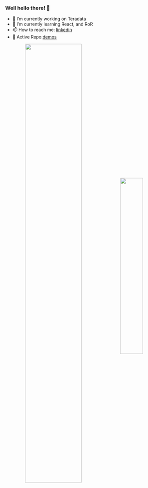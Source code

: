 ### Well hello there! 👋

- 🔭  I’m currently working on Teradata
- 🌱  I’m currently learning React, and RoR
- 📫  How to reach me: [linkedin](https://www.linkedin.com/in/redmund-nacario/)
- 🚀  Active Repo:[demos](https://redmundnacario.github.io/batch5-activities/)

<p align="center">
<img width="60%" heigth="100%" style="display:inline" align="center" src="https://github-readme-stats.vercel.app/api?username=redmundnacario&show_icons=true&theme=vue-dark&count_private=true&line_height=30" />
<img width="38%" heigth="100%" style="display:inline" align="center" src="https://github-readme-stats.vercel.app/api/top-langs/?username=redmundnacario&hide=tex,php,python,shell,jupyter%20notebook&theme=vue-dark&langs_count=10&layout=compact" />
</p>


<!--
**redmundnacario/redmundnacario** is a ✨ _special_ ✨ repository because its `README.md` (this file) appears on your GitHub profile.

Here are some ideas to get you started:

- 🔭 I’m currently working on ...
- 🌱 I’m currently learning ...
- 👯 I’m looking to collaborate on ...
- 🤔 I’m looking for help with ...
- 💬 Ask me about ...
- 📫 How to reach me: ...
- 😄 Pronouns: ...
- ⚡ Fun fact: ...
-->
